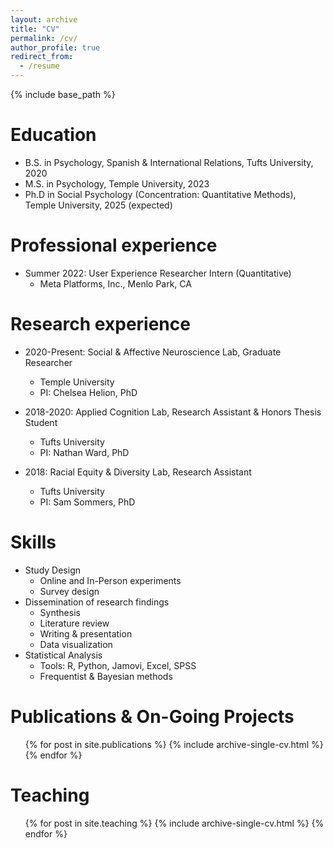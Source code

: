 ```yaml
---
layout: archive
title: "CV"
permalink: /cv/
author_profile: true
redirect_from:
  - /resume
---
```


{% include base_path %}

Education
======
* B.S. in Psychology, Spanish & International Relations, Tufts University, 2020
* M.S. in Psychology, Temple University, 2023
* Ph.D in Social Psychology (Concentration: Quantitative Methods), Temple University, 2025 (expected)

Professional experience
======
* Summer 2022: User Experience Researcher Intern (Quantitative)
  * Meta Platforms, Inc., Menlo Park, CA

Research experience
======
* 2020-Present: Social & Affective Neuroscience Lab, Graduate Researcher
  * Temple University
  * PI: Chelsea Helion, PhD
 
* 2018-2020: Applied Cognition Lab, Research Assistant & Honors Thesis Student
  * Tufts University
  * PI: Nathan Ward, PhD
 
* 2018: Racial Equity & Diversity Lab, Research Assistant
  * Tufts University
  * PI: Sam Sommers, PhD
  
Skills
======
* Study Design
  * Online and In-Person experiments
  * Survey design
* Dissemination of research findings
  * Synthesis
  * Literature review
  * Writing & presentation
  * Data visualization
* Statistical Analysis
  * Tools: R, Python, Jamovi, Excel, SPSS
  * Frequentist & Bayesian methods

Publications & On-Going Projects
======
  <ul>{% for post in site.publications %}
    {% include archive-single-cv.html %}
  {% endfor %}</ul>
  
Teaching
======
  <ul>{% for post in site.teaching %}
    {% include archive-single-cv.html %}
  {% endfor %}</ul>
